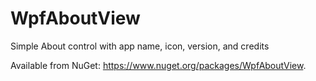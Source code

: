# WpfAboutView
Simple About control with app name, icon, version, and credits

Available from NuGet: https://www.nuget.org/packages/WpfAboutView.
